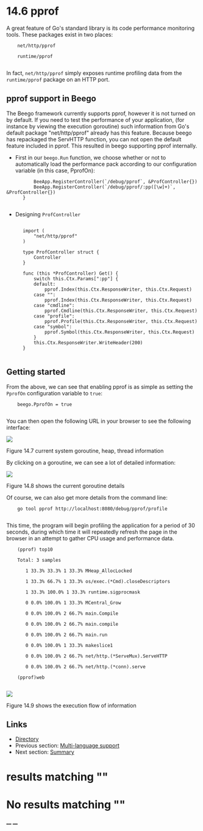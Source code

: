 
# 14.6 pprof

A great feature of Go's standard library is its code performance monitoring tools. These packages exist in two places:
``` 
    net/http/pprof
    
    runtime/pprof
    
```

In fact, `net/http/pprof` simply exposes runtime profiling data from the `runtime/pprof` package on an HTTP port. 

## pprof support in Beego

The Beego framework currently supports pprof, however it is not turned on by default. If you need to test the performance of your application, (for instance by viewing the execution goroutine) such information from Go's default package "net/http/pprof" already has this feature. Because beego has repackaged the ServHTTP function, you can not open the default feature included in pprof. This resulted in beego supporting pprof internally.

  * First in our `beego.Run` function, we choose whether or not to automatically load the performance pack according to our configuration variable (in this case, PprofOn):
```       if PprofOn {
          BeeApp.RegisterController(`/debug/pprof`, &ProfController{})
          BeeApp.RegisterController(`/debug/pprof/:pp([\w]+)`, &ProfController{})
      }
    
```

  * Designing `ProfController`
```       package beego
    
      import (
          "net/http/pprof"
      )
    
      type ProfController struct {
          Controller
      }
    
      func (this *ProfController) Get() {
          switch this.Ctx.Params[":pp"] {
          default:
              pprof.Index(this.Ctx.ResponseWriter, this.Ctx.Request)
          case "":
              pprof.Index(this.Ctx.ResponseWriter, this.Ctx.Request)
          case "cmdline":
              pprof.Cmdline(this.Ctx.ResponseWriter, this.Ctx.Request)
          case "profile":
              pprof.Profile(this.Ctx.ResponseWriter, this.Ctx.Request)
          case "symbol":
              pprof.Symbol(this.Ctx.ResponseWriter, this.Ctx.Request)
          }
          this.Ctx.ResponseWriter.WriteHeader(200)
      }
    
```




## Getting started

From the above, we can see that enabling pprof is as simple as setting the `PprofOn` configuration variable to `true`:
``` 
    beego.PprofOn = true
    
```

You can then open the following URL in your browser to see the following interface:

![](images/14.6.pprof.png?raw=true)

Figure 14.7 current system goroutine, heap, thread information

By clicking on a goroutine, we can see a lot of detailed information:

![](images/14.6.pprof2.png?raw=true)

Figure 14.8 shows the current goroutine details

Of course, we can also get more details from the command line: 
``` 
    go tool pprof http://localhost:8080/debug/pprof/profile
    
```

This time, the program will begin profiling the application for a period of 30 seconds, during which time it will repeatedly refresh the page in the browser in an attempt to gather CPU usage and performance data.
``` 
    (pprof) top10
    
    Total: 3 samples
    
       1 33.3% 33.3% 1 33.3% MHeap_AllocLocked
    
       1 33.3% 66.7% 1 33.3% os/exec.(*Cmd).closeDescriptors
    
       1 33.3% 100.0% 1 33.3% runtime.sigprocmask
    
       0 0.0% 100.0% 1 33.3% MCentral_Grow
    
       0 0.0% 100.0% 2 66.7% main.Compile
    
       0 0.0% 100.0% 2 66.7% main.compile
    
       0 0.0% 100.0% 2 66.7% main.run
    
       0 0.0% 100.0% 1 33.3% makeslice1
    
       0 0.0% 100.0% 2 66.7% net/http.(*ServeMux).ServeHTTP
    
       0 0.0% 100.0% 2 66.7% net/http.(*conn).serve    
    
    (pprof)web
    
```

![](images/14.6.pprof3.png?raw=true)

Figure 14.9 shows the execution flow of information

## Links

  * [Directory](preface.md)
  * Previous section: [Multi-language support](14.5.md)
  * Next section: [Summary](14.7.md)

#  results matching ""




# No results matching ""

[ __](14.5.md) [ __](14.7.md)
